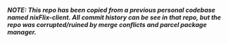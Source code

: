***NOTE: This repo has been copied from a previous personal codebase named nixFlix-client. All commit history can be see in that repo, but the repo was corrupted/ruined by merge conflicts and parcel package manager.***